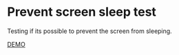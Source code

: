 # Prevent screen sleep test

Testing if its possible to prevent the screen from sleeping.

[DEMO](https://cdeleeuwe.github.io/prevent-screen-sleep/)